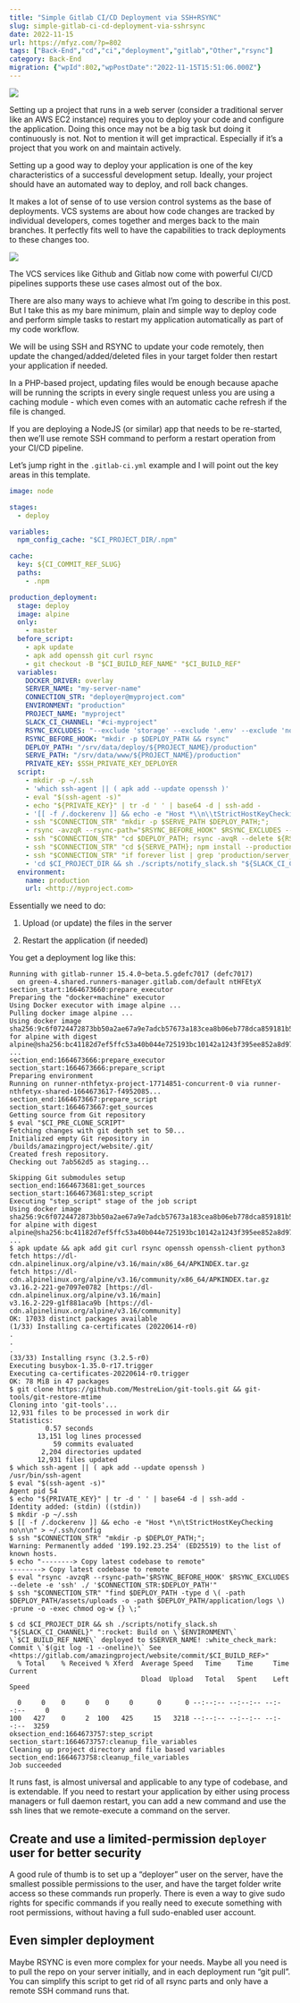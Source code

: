 ```yaml
---
title: "Simple Gitlab CI/CD Deployment via SSH+RSYNC"
slug: simple-gitlab-ci-cd-deployment-via-sshrsync
date: 2022-11-15
url: https://mfyz.com/?p=802
tags: ["Back-End","cd","ci","deployment","gitlab","Other","rsync"]
category: Back-End
migration: {"wpId":802,"wpPostDate":"2022-11-15T15:51:06.000Z"}
---
```


![](/images/archive/en/2022/11/Simple-Gitlab-CICD-Deployment-via-SSHRSYNC.png)

Setting up a project that runs in a web server (consider a traditional server like an AWS EC2 instance) requires you to deploy your code and configure the application. Doing this once may not be a big task but doing it continuously is not. Not to mention it will get impractical. Especially if it’s a project that you work on and maintain actively.

Setting up a good way to deploy your application is one of the key characteristics of a successful development setup. Ideally, your project should have an automated way to deploy, and roll back changes.

It makes a lot of sense of to use version control systems as the base of deployments. VCS systems are about how code changes are tracked by individual developers, comes together and merges back to the main branches. It perfectly fits well to have the capabilities to track deployments to these changes too.

![](/images/archive/en/2022/11/cicd_pipeline_infograph-1600x617.png)

The VCS services like Github and Gitlab now come with powerful CI/CD pipelines supports these use cases almost out of the box.

There are also many ways to achieve what I’m going to describe in this post. But I take this as my bare minimum, plain and simple way to deploy code and perform simple tasks to restart my application automatically as part of my code workflow.

We will be using SSH and RSYNC to update your code remotely, then update the changed/added/deleted files in your target folder then restart your application if needed.

In a PHP-based project, updating files would be enough because apache will be running the scripts in every single request unless you are using a caching module - which even comes with an automatic cache refresh if the file is changed.

If you are deploying a NodeJS (or similar) app that needs to be re-started, then we’ll use remote SSH command to perform a restart operation from your CI/CD pipeline.

Let’s jump right in the `.gitlab-ci.yml` example and I will point out the key areas in this template.

```yml
image: node

stages:
  - deploy

variables:
  npm_config_cache: "$CI_PROJECT_DIR/.npm"

cache:
  key: ${CI_COMMIT_REF_SLUG}
  paths:
    - .npm

production_deployment:
  stage: deploy
  image: alpine
  only:
    - master
  before_script:
    - apk update
    - apk add openssh git curl rsync
    - git checkout -B "$CI_BUILD_REF_NAME" "$CI_BUILD_REF"
  variables:
    DOCKER_DRIVER: overlay
    SERVER_NAME: "my-server-name"
    CONNECTION_STR: "deployer@myproject.com"
    ENVIRONMENT: "production"
    PROJECT_NAME: "myproject"
    SLACK_CI_CHANNEL: "#ci-myproject"
    RSYNC_EXCLUDES: "--exclude 'storage' --exclude '.env' --exclude 'node_modules' --exclude 'keys' --exclude '.git' --exclude '.yarn-cache'"
    RSYNC_BEFORE_HOOK: "mkdir -p $DEPLOY_PATH && rsync"
    DEPLOY_PATH: "/srv/data/deploy/${PROJECT_NAME}/production"
    SERVE_PATH: "/srv/data/www/${PROJECT_NAME}/production"
    PRIVATE_KEY: $SSH_PRIVATE_KEY_DEPLOYER
  script:
    - mkdir -p ~/.ssh
    - 'which ssh-agent || ( apk add --update openssh )'
    - eval "$(ssh-agent -s)"
    - echo "${PRIVATE_KEY}" | tr -d ' ' | base64 -d | ssh-add -
    - '[[ -f /.dockerenv ]] && echo -e "Host *\\n\\tStrictHostKeyChecking no\\n\\n" > ~/.ssh/config'
    - ssh "$CONNECTION_STR" "mkdir -p $SERVE_PATH $DEPLOY_PATH;";
    - rsync -avzqR --rsync-path="$RSYNC_BEFORE_HOOK" $RSYNC_EXCLUDES --delete -e 'ssh' ./ "$CONNECTION_STR:$DEPLOY_PATH";
    - ssh "$CONNECTION_STR" "cd $DEPLOY_PATH; rsync -avqR --delete ${RSYNC_EXCLUDES} ./ ${SERVE_PATH}";
    - ssh "$CONNECTION_STR" "cd ${SERVE_PATH}; npm install --production";
    - ssh "$CONNECTION_STR" "if forever list | grep 'production/server_run.js'; then forever stop ${SERVE_PATH}/server_run.js; fi; forever start --workingDir ${SERVE_PATH} ${SERVE_PATH}/server_run.js"
    - 'cd $CI_PROJECT_DIR && sh ./scripts/notify_slack.sh "${SLACK_CI_CHANNEL}" ":rocket: Build on \\`$ENVIRONMENT\\` \\`$CI_BUILD_REF_NAME\\` deployed to $SERVER_NAME! :white_check_mark: Commit \\`$(git log -1 --oneline)\\` See <https://gitlab.com/myproject/$(basename $PWD)/commit/$CI_BUILD_REF>"'
  environment:
    name: production
    url: <http://myproject.com>

```

Essentially we need to do:

1.  Upload (or update) the files in the server

3.  Restart the application (if needed)

You get a deployment log like this:

```
Running with gitlab-runner 15.4.0~beta.5.gdefc7017 (defc7017)
  on green-4.shared.runners-manager.gitlab.com/default ntHFEtyX
section_start:1664673660:prepare_executor
Preparing the "docker+machine" executor
Using Docker executor with image alpine ...
Pulling docker image alpine ...
Using docker image sha256:9c6f0724472873bb50a2ae67a9e7adcb57673a183cea8b06eb778dca859181b5 for alpine with digest alpine@sha256:bc41182d7ef5ffc53a40b044e725193bc10142a1243f395ee852a8d9730fc2ad ...
section_end:1664673666:prepare_executor
section_start:1664673666:prepare_script
Preparing environment
Running on runner-nthfetyx-project-17714851-concurrent-0 via runner-nthfetyx-shared-1664673617-f4952085...
section_end:1664673667:prepare_script
section_start:1664673667:get_sources
Getting source from Git repository
$ eval "$CI_PRE_CLONE_SCRIPT"
Fetching changes with git depth set to 50...
Initialized empty Git repository in /builds/amazingproject/website/.git/
Created fresh repository.
Checking out 7ab562d5 as staging...

Skipping Git submodules setup
section_end:1664673681:get_sources
section_start:1664673681:step_script
Executing "step_script" stage of the job script
Using docker image sha256:9c6f0724472873bb50a2ae67a9e7adcb57673a183cea8b06eb778dca859181b5 for alpine with digest alpine@sha256:bc41182d7ef5ffc53a40b044e725193bc10142a1243f395ee852a8d9730fc2ad ...
$ apk update && apk add git curl rsync openssh openssh-client python3
fetch https://dl-cdn.alpinelinux.org/alpine/v3.16/main/x86_64/APKINDEX.tar.gz
fetch https://dl-cdn.alpinelinux.org/alpine/v3.16/community/x86_64/APKINDEX.tar.gz
v3.16.2-221-ge7097e0782 [https://dl-cdn.alpinelinux.org/alpine/v3.16/main]
v3.16.2-229-g1f881aca9b [https://dl-cdn.alpinelinux.org/alpine/v3.16/community]
OK: 17033 distinct packages available
(1/33) Installing ca-certificates (20220614-r0)
.
.
.
(33/33) Installing rsync (3.2.5-r0)
Executing busybox-1.35.0-r17.trigger
Executing ca-certificates-20220614-r0.trigger
OK: 78 MiB in 47 packages
$ git clone https://github.com/MestreLion/git-tools.git && git-tools/git-restore-mtime
Cloning into 'git-tools'...
12,931 files to be processed in work dir
Statistics:
         0.57 seconds
       13,151 log lines processed
           59 commits evaluated
        2,204 directories updated
       12,931 files updated
$ which ssh-agent || ( apk add --update openssh )
/usr/bin/ssh-agent
$ eval "$(ssh-agent -s)"
Agent pid 54
$ echo "${PRIVATE_KEY}" | tr -d ' ' | base64 -d | ssh-add -
Identity added: (stdin) ((stdin))
$ mkdir -p ~/.ssh
$ [[ -f /.dockerenv ]] && echo -e "Host *\n\tStrictHostKeyChecking no\n\n" > ~/.ssh/config
$ ssh "$CONNECTION_STR" "mkdir -p $DEPLOY_PATH;";
Warning: Permanently added '199.192.23.254' (ED25519) to the list of known hosts.
$ echo "--------> Copy latest codebase to remote"
--------> Copy latest codebase to remote
$ eval "rsync -avzqR --rsync-path='$RSYNC_BEFORE_HOOK' $RSYNC_EXCLUDES --delete -e 'ssh' ./ '$CONNECTION_STR:$DEPLOY_PATH'"
$ ssh "$CONNECTION_STR" "find $DEPLOY_PATH -type d \( -path $DEPLOY_PATH/assets/uploads -o -path $DEPLOY_PATH/application/logs \) -prune -o -exec chmod og-w {} \;"

$ cd $CI_PROJECT_DIR && sh ./scripts/notify_slack.sh "${SLACK_CI_CHANNEL}" ":rocket: Build on \`$ENVIRONMENT\` \`$CI_BUILD_REF_NAME\` deployed to $SERVER_NAME! :white_check_mark: Commit \`$(git log -1 --oneline)\` See <https://gitlab.com/amazingproject/website/commit/$CI_BUILD_REF>"
  % Total    % Received % Xferd  Average Speed   Time    Time     Time  Current
                                 Dload  Upload   Total   Spent    Left  Speed

  0     0    0     0    0     0      0      0 --:--:-- --:--:-- --:--:--     0
100   427    0     2  100   425     15   3218 --:--:-- --:--:-- --:--:--  3259
oksection_end:1664673757:step_script
section_start:1664673757:cleanup_file_variables
Cleaning up project directory and file based variables
section_end:1664673758:cleanup_file_variables
Job succeeded
```

It runs fast, is almost universal and applicable to any type of codebase, and is extendable. If you need to restart your application by either using process managers or full daemon restart, you can add a new command and use the ssh lines that we remote-execute a command on the server.

## Create and use a limited-permission `deployer` user for better security

A good rule of thumb is to set up a “deployer” user on the server, have the smallest possible permissions to the user, and have the target folder write access so these commands run properly. There is even a way to give sudo rights for specific commands if you really need to execute something with root permissions, without having a full sudo-enabled user account.

## Even simpler deployment

Maybe RSYNC is even more complex for your needs. Maybe all you need is to pull the repo on your server initially, and in each deployment run “git pull”. You can simplify this script to get rid of all rsync parts and only have a remote SSH command runs that.
